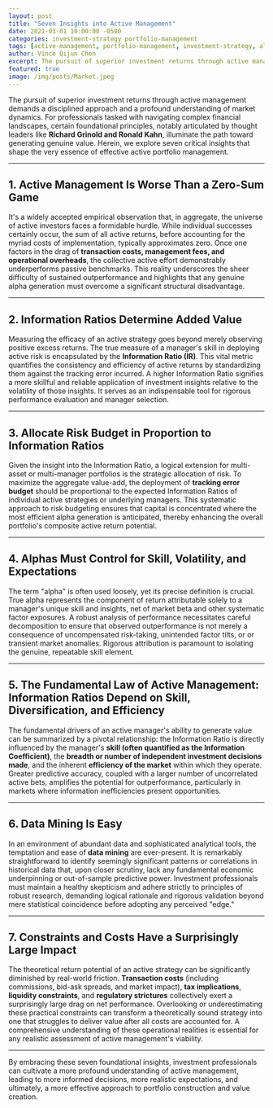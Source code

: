 ```yaml
---
layout: post
title: "Seven Insights into Active Management"
date: 2021-03-01 10:00:00 -0500
categories: investment-strategy portfolio-management
tags: [active-management, portfolio-management, investment-strategy, alpha-generation, risk-management]
author: Vince Qijun Chen
excerpt: The pursuit of superior investment returns through active management demands a disciplined approach and a profound understanding of market dynamics.
featured: true
image: /img/posts/Market.jpeg
---
```


The pursuit of superior investment returns through active management demands a disciplined approach and a profound understanding of market dynamics. For professionals tasked with navigating complex financial landscapes, certain foundational principles, notably articulated by thought leaders like **Richard Grinold and Ronald Kahn**, illuminate the path toward generating genuine value. Herein, we explore seven critical insights that shape the very essence of effective active portfolio management.

---

## 1. Active Management Is Worse Than a Zero-Sum Game

It's a widely accepted empirical observation that, in aggregate, the universe of active investors faces a formidable hurdle. While individual successes certainly occur, the sum of all active returns, before accounting for the myriad costs of implementation, typically approximates zero. Once one factors in the drag of **transaction costs, management fees, and operational overheads**, the collective active effort demonstrably underperforms passive benchmarks. This reality underscores the sheer difficulty of sustained outperformance and highlights that any genuine alpha generation must overcome a significant structural disadvantage.

---

## 2. Information Ratios Determine Added Value

Measuring the efficacy of an active strategy goes beyond merely observing positive excess returns. The true measure of a manager's skill in deploying active risk is encapsulated by the **Information Ratio (IR)**. This vital metric quantifies the consistency and efficiency of active returns by standardizing them against the tracking error incurred. A higher Information Ratio signifies a more skillful and reliable application of investment insights relative to the volatility of those insights. It serves as an indispensable tool for rigorous performance evaluation and manager selection.

---

## 3. Allocate Risk Budget in Proportion to Information Ratios

Given the insight into the Information Ratio, a logical extension for multi-asset or multi-manager portfolios is the strategic allocation of risk. To maximize the aggregate value-add, the deployment of **tracking error budget** should be proportional to the expected Information Ratios of individual active strategies or underlying managers. This systematic approach to risk budgeting ensures that capital is concentrated where the most efficient alpha generation is anticipated, thereby enhancing the overall portfolio's composite active return potential.

---

## 4. Alphas Must Control for Skill, Volatility, and Expectations

The term "alpha" is often used loosely, yet its precise definition is crucial. True alpha represents the component of return attributable solely to a manager's unique skill and insights, net of market beta and other systematic factor exposures. A robust analysis of performance necessitates careful decomposition to ensure that observed outperformance is not merely a consequence of uncompensated risk-taking, unintended factor tilts, or or transient market anomalies. Rigorous attribution is paramount to isolating the genuine, repeatable skill element.

---

## 5. The Fundamental Law of Active Management: Information Ratios Depend on Skill, Diversification, and Efficiency

The fundamental drivers of an active manager's ability to generate value can be summarized by a pivotal relationship: the Information Ratio is directly influenced by the manager's **skill (often quantified as the Information Coefficient)**, the **breadth or number of independent investment decisions made**, and the inherent **efficiency of the market** within which they operate. Greater predictive accuracy, coupled with a larger number of uncorrelated active bets, amplifies the potential for outperformance, particularly in markets where information inefficiencies present opportunities.

---

## 6. Data Mining Is Easy

In an environment of abundant data and sophisticated analytical tools, the temptation and ease of **data mining** are ever-present. It is remarkably straightforward to identify seemingly significant patterns or correlations in historical data that, upon closer scrutiny, lack any fundamental economic underpinning or out-of-sample predictive power. Investment professionals must maintain a healthy skepticism and adhere strictly to principles of robust research, demanding logical rationale and rigorous validation beyond mere statistical coincidence before adopting any perceived "edge."

---

## 7. Constraints and Costs Have a Surprisingly Large Impact

The theoretical return potential of an active strategy can be significantly diminished by real-world friction. **Transaction costs** (including commissions, bid-ask spreads, and market impact), **tax implications**, **liquidity constraints**, and **regulatory strictures** collectively exert a surprisingly large drag on net performance. Overlooking or underestimating these practical constraints can transform a theoretically sound strategy into one that struggles to deliver value after all costs are accounted for. A comprehensive understanding of these operational realities is essential for any realistic assessment of active management's viability.

---

By embracing these seven foundational insights, investment professionals can cultivate a more profound understanding of active management, leading to more informed decisions, more realistic expectations, and ultimately, a more effective approach to portfolio construction and value creation.
